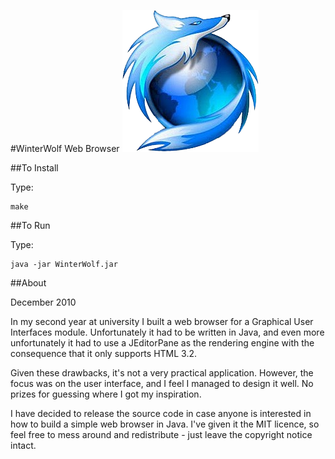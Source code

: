 #WinterWolf Web Browser
![alt text](https://github.com/nbrunt/WinterWolf/blob/master/images/logo.png "WinterWolf")

##To Install

Type:

```
make
```

##To Run

Type:

```
java -jar WinterWolf.jar
```

##About

December 2010

In my second year at university I built a web browser for a Graphical User Interfaces module. Unfortunately it had to be written in Java, and even more unfortunately it had to use a JEditorPane as the rendering engine with the consequence that it only supports HTML 3.2.

Given these drawbacks, it's not a very practical application. However, the focus was on the user interface, and I feel I managed to design it well. No prizes for guessing where I got my inspiration.

I have decided to release the source code in case anyone is interested in how to build a simple web browser in Java. I've given it the MIT licence, so feel free to mess around and redistribute - just leave the copyright notice intact.